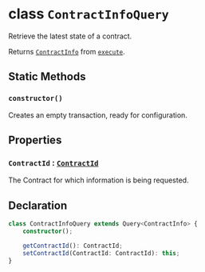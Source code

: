 # class `ContractInfoQuery`

Retrieve the latest state of a contract.

Returns [`ContractInfo`](./ContractInfo.md) from [`execute`](../Query.md).

## Static Methods

### `constructor()`

Creates an empty transaction, ready for configuration.

## Properties

### `ContractId` : [`ContractId`](reference/contract/ContractId.md)

The Contract for which information is being requested.

## Declaration

```typescript
class ContractInfoQuery extends Query<ContractInfo> {
    constructor();

    getContractId(): ContractId;
    setContractId(ContractId: ContractId): this;
}
```
